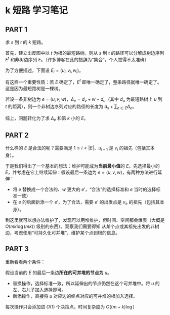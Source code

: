 # k 短路 学习笔记


## PART 1

求 $s$ 到 $t$ 的 $k$ 短路。

首先，建立出反图中以 $t$ 为根的最短路树。则从 $s$ 到 $t$ 的路径可以分解成树边序列 $E^t$ 和非树边序列 $E$。（许多博客在此的措辞为“集合”，个人觉得不太准确）

为了方便描述，下面设 $E_i=(u_i,v_i,w_i)$。

有这样一个重要性质：若 $E$ 确定了，$E^t$ 即唯一确定了，整条路径就唯一确定了。这是因为最短路树是一棵树。

若设一条非树边为 $e=(u,v,w)$，$\Delta_e=d_v+w-d_u$（其中 $d_u$ 为最短路树上 $u$ 到 $t$ 的距离），则一个非树边序列对应的路径的长度为 $d_s+\sum_{e\in E}\Delta_e$。

综上，问题转化为了求 $\Delta_e$ 和第 $k$ 小的 $E$。

## PART 2

什么样的 $E$ 是合法的呢？需要满足 $1\le i < |E|$，$u_{i+1}$ 是 $v_i$ 的祖先（包括其本身）。

于是我们得出了一个基本的想法：维护可能成为**当前最小值**的 $E$。先选择最小的 $E$，并考虑在它上继续延伸：假设最后一条边为 $e=(u,v,w)$，有两种方法进行延伸：

- 将 $e$ 替换成一个合法的、$w$ 更大的 $e'$，“合法”的选择标准和 $e$ 当时的选择标准一致）
- 在 $e$ 的后面新添一个 $e'$，为了合法，需要 $e'$ 的出发点是 $v_e$ 的祖先（包括其本身）。

到这里就可以想办法维护了，发现可以用堆维护，但时间、空间都会爆表（大概是 $O(mk\log (mk))$ 级别的东西）。观察我们需要得知 从某个点或其祖先出发的非树边，考虑使用“可持久化可并堆”，维护某个点到根的信息。

## PART 3

重新看看两个条件：

假设当前的 $E$ 的最后一条边**所在的可并堆的节点为** $u$。

- 替换操作，选择标准一致，所以延伸出的节点仍然在这个可并堆中。将 $u$ 的左、右儿子加入选择即可。
- 新添操作，直接将 $u$ 对应边的终点对应的可并堆的根加入选择。

每次操作只会添加进 $O(1)$ 个决策点，时间复杂度为 $O((m+k)\log)$